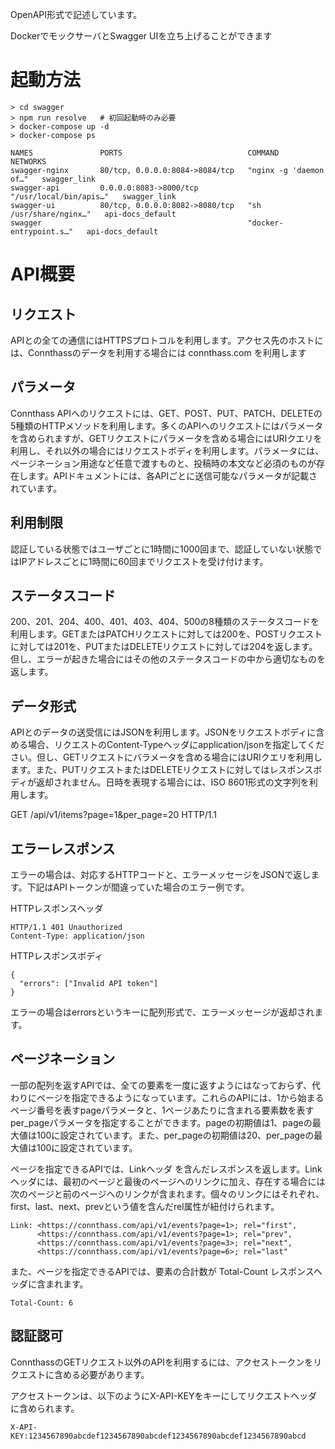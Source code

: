 OpenAPI形式で記述しています。

DockerでモックサーバとSwagger UIを立ち上げることができます

# 起動方法
```
> cd swagger
> npm run resolve   # 初回起動時のみ必要
> docker-compose up -d
> docker-compose ps

NAMES               PORTS                            COMMAND                  NETWORKS
swagger-nginx       80/tcp, 0.0.0.0:8084->8084/tcp   "nginx -g 'daemon of…"   swagger_link
swagger-api         0.0.0.0:8083->8000/tcp           "/usr/local/bin/apis…"   swagger_link
swagger-ui          80/tcp, 0.0.0.0:8082->8080/tcp   "sh /usr/share/nginx…"   api-docs_default
swagger                                              "docker-entrypoint.s…"   api-docs_default
```

# API概要

## リクエスト

APIとの全ての通信にはHTTPSプロトコルを利用します。アクセス先のホストには、Connthassのデータを利用する場合には connthass.com を利用します
## パラメータ

Connthass APIへのリクエストには、GET、POST、PUT、PATCH、DELETEの5種類のHTTPメソッドを利用します。多くのAPIへのリクエストにはパラメータを含められますが、GETリクエストにパラメータを含める場合にはURIクエリを利用し、それ以外の場合にはリクエストボディを利用します。パラメータには、ページネーション用途など任意で渡すものと、投稿時の本文など必須のものが存在します。APIドキュメントには、各APIごとに送信可能なパラメータが記載されています。
## 利用制限

認証している状態ではユーザごとに1時間に1000回まで、認証していない状態ではIPアドレスごとに1時間に60回までリクエストを受け付けます。

## ステータスコード

200、201、204、400、401、403、404、500の8種類のステータスコードを利用します。GETまたはPATCHリクエストに対しては200を、POSTリクエストに対しては201を、PUTまたはDELETEリクエストに対しては204を返します。但し、エラーが起きた場合にはその他のステータスコードの中から適切なものを返します。
## データ形式

APIとのデータの送受信にはJSONを利用します。JSONをリクエストボディに含める場合、リクエストのContent-Typeヘッダにapplication/jsonを指定してください。但し、GETリクエストにバラメータを含める場合にはURIクエリを利用します。また、PUTリクエストまたはDELETEリクエストに対してはレスポンスボディが返却されません。日時を表現する場合には、ISO 8601形式の文字列を利用します。

GET /api/v1/items?page=1&per_page=20 HTTP/1.1

## エラーレスポンス

エラーの場合は、対応するHTTPコードと、エラーメッセージをJSONで返します。下記はAPIトークンが間違っていた場合のエラー例です。

HTTPレスポンスヘッダ

```
HTTP/1.1 401 Unauthorized
Content-Type: application/json
```

HTTPレスポンスボディ
```
{
  "errors": ["Invalid API token"]
}
```
エラーの場合はerrorsというキーに配列形式で、エラーメッセージが返却されます。

## ページネーション

一部の配列を返すAPIでは、全ての要素を一度に返すようにはなっておらず、代わりにページを指定できるようになっています。これらのAPIには、1から始まるページ番号を表すpageパラメータと、1ページあたりに含まれる要素数を表すper_pageパラメータを指定することができます。pageの初期値は1、pageの最大値は100に設定されています。また、per_pageの初期値は20、per_pageの最大値は100に設定されています。

ページを指定できるAPIでは、Linkヘッダ を含んだレスポンスを返します。Linkヘッダには、最初のページと最後のページへのリンクに加え、存在する場合には次のページと前のページへのリンクが含まれます。個々のリンクにはそれぞれ、first、last、next、prevという値を含んだrel属性が紐付けられます。

```
Link: <https://connthass.com/api/v1/events?page=1>; rel="first",
      <https://connthass.com/api/v1/events?page=1>; rel="prev",
      <https://connthass.com/api/v1/events?page=3>; rel="next",
      <https://connthass.com/api/v1/events?page=6>; rel="last"
```

また、ページを指定できるAPIでは、要素の合計数が Total-Count レスポンスヘッダに含まれます。

```
Total-Count: 6
```

## 認証認可

ConnthassのGETリクエスト以外のAPIを利用するには、アクセストークンをリクエストに含める必要があります。

アクセストークンは、以下のようにX-API-KEYをキーにしてリクエストヘッダに含められます。

```
X-API-KEY:1234567890abcdef1234567890abcdef1234567890abcdef1234567890abcd
```